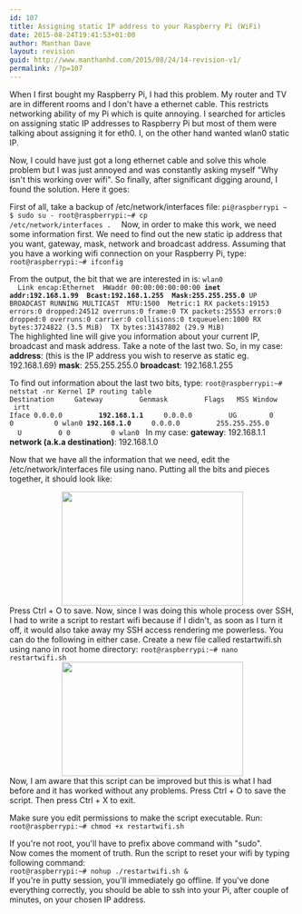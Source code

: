 ```yaml
---
id: 107
title: Assigning static IP address to your Raspberry Pi (WiFi)
date: 2015-08-24T19:41:53+01:00
author: Manthan Dave
layout: revision
guid: http://www.manthanhd.com/2015/08/24/14-revision-v1/
permalink: /?p=107
---
```

When I first bought my Raspberry Pi, I had this problem. My router and TV are in different rooms and I don't have a ethernet cable. This restricts networking ability of my Pi which is quite annoying. I searched for articles on assigning static IP addresses to Raspberry Pi but most of them were talking about assigning it for eth0. I, on the other hand wanted wlan0 static IP.

Now, I could have just got a long ethernet cable and solve this whole problem but I was just annoyed and was constantly asking myself "Why isn't this working over wifi". So finally, after significant digging around, I found the solution. Here it goes:
<!--more-->
First of all, take a backup of /etc/network/interfaces file:
<code>pi@raspberrypi ~ $ sudo su -
root@raspberrypi:~# cp /etc/network/interfaces .
</code>
<code>
</code>Now, in order to make this work, we need some information first. We need to find out the new static ip address that you want, gateway, mask, network and broadcast address. Assuming that you have a working wifi connection on your Raspberry Pi, type:
<code>root@raspberrypi:~# ifconfig</code>

From the output, the bit that we are interested in is:
<code>wlan0     Link encap:Ethernet  HWaddr 00:00:00:00:00:00
<b>inet addr:192.168.1.99  Bcast:192.168.1.255  Mask:255.255.255.0</b>
UP BROADCAST RUNNING MULTICAST  MTU:1500  Metric:1
RX packets:19153 errors:0 dropped:24512 overruns:0 frame:0
TX packets:25553 errors:0 dropped:0 overruns:0 carrier:0
collisions:0 txqueuelen:1000
RX bytes:3724822 (3.5 MiB)  TX bytes:31437802 (29.9 MiB)</code>
<code>
</code>The highlighted line will give you information about your current IP, broadcast and mask address. Take a note of the last two. So, in my case:
<b>address</b>: (this is the IP address you wish to reserve as static eg. 192.168.1.69)
<b>mask</b>: 255.255.255.0
<b>broadcast</b>: 192.168.1.255

To find out information about the last two bits, type:
<code>root@raspberrypi:~# netstat -nr
Kernel IP routing table
Destination     Gateway         Genmask         Flags   MSS Window  irtt Iface
0.0.0.0         <b>192.168.1.1</b>     0.0.0.0         UG        0 0          0 wlan0
<b>192.168.1.0</b>     0.0.0.0         255.255.255.0   U         0 0          0 wlan0</code>
<code>
</code>In my case:
<b>gateway</b>: 192.168.1.1
<b>network (a.k.a destination)</b>: 192.168.1.0

Now that we have all the information that we need, edit the /etc/network/interfaces file using nano. Putting all the bits and pieces together, it should look like:
<div style="clear: both; text-align: center;"><a style="margin-left: 1em; margin-right: 1em;" href="http://www.manthanhd.com/wp-content/uploads/2013/09/scr011.png"><img src="http://www.manthanhd.com/wp-content/uploads/2013/09/scr011-300x189.png" alt="" width="320" height="201" border="0" /></a></div>
Press Ctrl + O to save.
Now, since I was doing this whole process over SSH, I had to write a script to restart wifi because if I didn't, as soon as I turn it off, it would also take away my SSH access rendering me powerless. You can do the following in either case. Create a new file called restartwifi.sh using nano in root home directory:
<code>root@raspberrypi:~# nano restartwifi.sh</code>
<div style="clear: both; text-align: center;"><a style="margin-left: 1em; margin-right: 1em;" href="http://www.manthanhd.com/wp-content/uploads/2013/09/scr021.png"><img src="http://www.manthanhd.com/wp-content/uploads/2013/09/scr021-300x189.png" alt="" width="320" height="201" border="0" /></a></div>
Now, I am aware that this script can be improved but this is what I had before and it has worked without any problems. Press Ctrl + O to save the script. Then press Ctrl + X to exit.

Make sure you edit permissions to make the script executable. Run:
<code>root@raspberrypi:~# chmod +x restartwifi.sh</code>
<div></div>
<div>If you're not root, you'll have to prefix above command with "sudo".</div>
<div></div>
<div>Now comes the moment of truth. Run the script to reset your wifi by typing following command:</div>
<div><code>root@raspberrypi:~# nohup ./restartwifi.sh &amp;</code></div>
<div></div>
<div>If you're in putty session, you'll immediately go offline. If you've done everything correctly, you should be able to ssh into your Pi, after couple of minutes, on your chosen IP address.</div>
